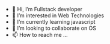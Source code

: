 - 👋 Hi, I’m Fullstack developer
- 👀 I’m interested in Web Technologies
- 🌱 I’m currently learning javascript
- 💞️ I’m looking to collaborate on OS
- 📫 How to reach me ...

<!---
aslambuoy/aslambuoy is a ✨ special ✨ repository because its `README.md` (this file) appears on your GitHub profile.
You can click the Preview link to take a look at your changes.
--->
